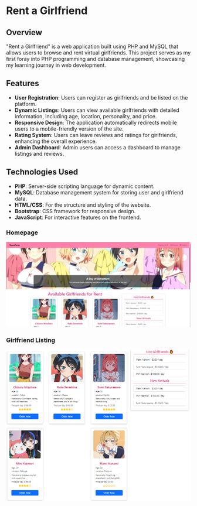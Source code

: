# Rent a Girlfriend

## Overview
"Rent a Girlfriend" is a web application built using PHP and MySQL that allows users to browse and rent virtual girlfriends. This project serves as my first foray into PHP programming and database management, showcasing my learning journey in web development.

## Features
- **User Registration**: Users can register as girlfriends and be listed on the platform.
- **Dynamic Listings**: Users can view available girlfriends with detailed information, including age, location, personality, and price.
- **Responsive Design**: The application automatically redirects mobile users to a mobile-friendly version of the site.
- **Rating System**: Users can leave reviews and ratings for girlfriends, enhancing the overall experience.
- **Admin Dashboard**: Admin users can access a dashboard to manage listings and reviews.

## Technologies Used
- **PHP**: Server-side scripting language for dynamic content.
- **MySQL**: Database management system for storing user and girlfriend data.
- **HTML/CSS**: For the structure and styling of the website.
- **Bootstrap**: CSS framework for responsive design.
- **JavaScript**: For interactive features on the frontend.

### Homepage
![Homepage](board1.PNG)

### Girlfriend Listing
![Girlfriend Listing](board2.PNG)
